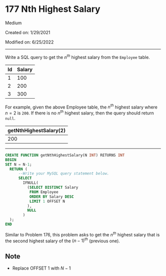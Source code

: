 # 177 Nth Highest Salary

Medium

Created on: 1/29/2021

Modified on: 6/25/2022

---

Write a SQL query to get the $n^{th}$ highest salary from the `Employee` table.

| Id  | Salary |
| --- | ------ |
| 1   | 100    |
| 2   | 200    |
| 3   | 300    |

For example, given the above Employee table, the $n^{th}$ highest salary where $n = 2$ is `200`. If there is no $n^{th}$ highest salary, then the query should return `null`.

| getNthHighestSalary(2) |
| ---------------------- |
| 200                    |

---

``` sql
CREATE FUNCTION getNthHighestSalary(N INT) RETURNS INT
BEGIN
SET N = N-1;
  RETURN (
      --Write your MySQL query statement below.
      SELECT
        IFNULL(
          (SELECT DISTINCT Salary
           FROM Employee
           ORDER BY Salary DESC
           LIMIT 1 OFFSET N
          ),
          NULL
        )
  );
END
```

Similar to Problem 176, this problem asks to get the $n^{th}$ highest salary that is the second highest salary of the $(n - 1)^{th}$ (previous one).

## Note

- Replace OFFSET 1 with $N - 1$
